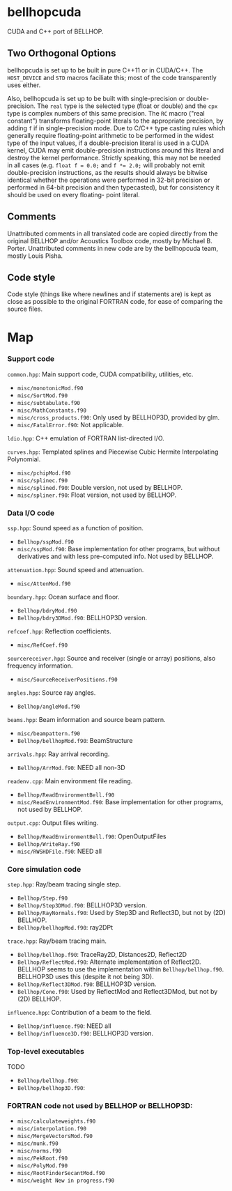 # bellhopcuda
CUDA and C++ port of BELLHOP.

## Two Orthogonal Options
bellhopcuda is set up to be built in pure C++11 or in CUDA/C++. The `HOST_DEVICE`
and `STD` macros faciliate this; most of the code transparently uses either.

Also, bellhopcuda is set up to be built with single-precision or double-
precision. The `real` type is the selected type (float or double) and the `cpx`
type is complex numbers of this same precision. The `RC` macro ("real constant")
transforms floating-point literals to the appropriate precision, by adding `f`
if in single-precision mode. Due to C/C++ type casting rules which generally
require floating-point arithmetic to be performed in the widest type of the
input values, if a double-precision literal is used in a CUDA kernel, CUDA may
emit double-precision instructions around this literal and destroy the kernel
performance. Strictly speaking, this may not be needed in all cases (e.g.
`float f = 0.0;` and `f *= 2.0;` will probably not emit double-precision
instructions, as the results should always be bitwise identical whether the
operations were performed in 32-bit precision or performed in 64-bit precision
and then typecasted), but for consistency it should be used on every floating-
point literal.

## Comments
Unattributed comments in all translated code are copied directly from the original
BELLHOP and/or Acoustics Toolbox code, mostly by Michael B. Porter. Unattributed
comments in new code are by the bellhopcuda team, mostly Louis Pisha.

## Code style
Code style (things like where newlines and if statements are) is kept as close
as possible to the original FORTRAN code, for ease of comparing the source files.

# Map

### Support code

`common.hpp`: Main support code, CUDA compatibility, utilities, etc.
- `misc/monotonicMod.f90`
- `misc/SortMod.f90`
- `misc/subtabulate.f90`
- `misc/MathConstants.f90`
- `misc/cross_products.f90`: Only used by BELLHOP3D, provided by glm.
- `misc/FatalError.f90`: Not applicable.

`ldio.hpp`: C++ emulation of FORTRAN list-directed I/O.

`curves.hpp`: Templated splines and Piecewise Cubic Hermite Interpolating Polynomial.
- `misc/pchipMod.f90`
- `misc/splinec.f90`
- `misc/splined.f90`: Double version, not used by BELLHOP.
- `misc/spliner.f90`: Float version, not used by BELLHOP.

### Data I/O code

`ssp.hpp`: Sound speed as a function of position.
- `Bellhop/sspMod.f90`
- `misc/sspMod.f90`: Base implementation for other programs, but without
derivatives and with less pre-computed info. Not used by BELLHOP.

`attenuation.hpp`: Sound speed and attenuation.
- `misc/AttenMod.f90`

`boundary.hpp`: Ocean surface and floor.
- `Bellhop/bdryMod.f90`
- `Bellhop/bdry3DMod.f90`: BELLHOP3D version.

`refcoef.hpp`: Reflection coefficients.
- `misc/RefCoef.f90`

`sourcereceiver.hpp`: Source and receiver (single or array) positions, also
frequency information.
- `misc/SourceReceiverPositions.f90`

`angles.hpp`: Source ray angles.
- `Bellhop/angleMod.f90`

`beams.hpp`: Beam information and source beam pattern.
- `misc/beampattern.f90`
- `Bellhop/bellhopMod.f90`: BeamStructure

`arrivals.hpp`: Ray arrival recording.
- `Bellhop/ArrMod.f90`: NEED all non-3D

`readenv.cpp`: Main environment file reading.
- `Bellhop/ReadEnvironmentBell.f90`
- `misc/ReadEnvironmentMod.f90`: Base implementation for other programs, not
used by BELLHOP.

`output.cpp`: Output files writing.
- `Bellhop/ReadEnvironmentBell.f90`: OpenOutputFiles
- `Bellhop/WriteRay.f90`
- `misc/RWSHDFile.f90`: NEED all

### Core simulation code

`step.hpp`: Ray/beam tracing single step.
- `Bellhop/Step.f90`
- `Bellhop/Step3DMod.f90`: BELLHOP3D version.
- `Bellhop/RayNormals.f90`: Used by Step3D and Reflect3D, but not by (2D)
BELLHOP.
- `Bellhop/bellhopMod.f90`: ray2DPt

`trace.hpp`: Ray/beam tracing main.
- `Bellhop/bellhop.f90`: TraceRay2D, Distances2D, Reflect2D
- `Bellhop/ReflectMod.f90`: Alternate implementation of Reflect2D. BELLHOP
seems to use the implementation within `Bellhop/bellhop.f90`. BELLHOP3D uses
this (despite it not being 3D).
- `Bellhop/Reflect3DMod.f90`: BELLHOP3D version.
- `Bellhop/Cone.f90`: Used by ReflectMod and Reflect3DMod, but not by (2D)
BELLHOP.

`influence.hpp`: Contribution of a beam to the field.
- `Bellhop/influence.f90`: NEED all
- `Bellhop/influence3D.f90`: BELLHOP3D version.

### Top-level executables

TODO
- `Bellhop/bellhop.f90`: 
- `Bellhop/bellhop3D.f90`: 

### FORTRAN code not used by BELLHOP or BELLHOP3D:
- `misc/calculateweights.f90`
- `misc/interpolation.f90`
- `misc/MergeVectorsMod.f90`
- `misc/munk.f90`
- `misc/norms.f90`
- `misc/PekRoot.f90`
- `misc/PolyMod.f90`
- `misc/RootFinderSecantMod.f90`
- `misc/weight New in progress.f90`
